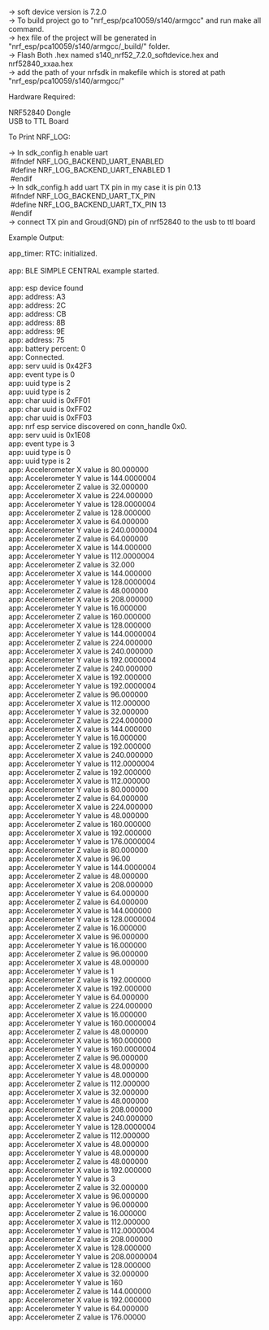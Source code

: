 -> soft device version is 7.2.0<br />
-> To build project go to "nrf_esp/pca10059/s140/armgcc" and run make all command.<br />
-> hex file of the project will be generated in "nrf_esp/pca10059/s140/armgcc/_build/" folder.<br />
-> Flash Both .hex named s140_nrf52_7.2.0_softdevice.hex and nrf52840_xxaa.hex<br />
-> add the path of your nrfsdk in makefile which is stored at path "nrf_esp/pca10059/s140/armgcc/"<br />

Hardware Required:<br />

NRF52840 Dongle<br />
USB to TTL Board<br />

To Print NRF_LOG:<br />

-> In sdk_config.h enable uart<br />
 &nbsp;#ifndef NRF_LOG_BACKEND_UART_ENABLED<br />
 &nbsp;#define NRF_LOG_BACKEND_UART_ENABLED 1<br />
 &nbsp;#endif<br />
-> In sdk_config.h add uart TX pin in my case it is pin 0.13<br />
&nbsp;#ifndef NRF_LOG_BACKEND_UART_TX_PIN<br />
&nbsp;#define NRF_LOG_BACKEND_UART_TX_PIN 13<br />
&nbsp;#endif<br />
-> connect TX pin and Groud(GND) pin of nrf52840 to the usb to ttl board<br />	

Example Output:<br />

<info> app_timer: RTC: initialized.<br />     
<info> app: BLE SIMPLE CENTRAL example started.<br />     
<info> app: esp device found<br />
<info> app: address: A3<br />
<info> app: address: 2C<br />
<info> app: address: CB<br />
<info> app: address: 8B<br />
<info> app: address: 9E<br />
<info> app: address: 75<br />
<info> app: battery percent: 0<br />
<info> app: Connected.<br />
<info> app: serv uuid is 0x42F3<br />
<info> app: event type is  0<br />
<info> app: uuid type is  2<br />
<info> app: uuid type is  2<br />
<info> app: char uuid is 0xFF01<br />
<info> app: char uuid is 0xFF02<br />
<info> app: char uuid is 0xFF03<br />
<info> app: nrf esp service discovered on conn_handle 0x0.<br />
<info> app: serv uuid is 0x1E08<br />
<info> app: event type is  3<br />
<info> app: uuid type is  0<br />
<info> app: uuid type is  2<br />
<info> app: Accelerometer X value is 80.000000<br />
<info> app: Accelerometer Y value is 144.0000004<br />
<info> app: Accelerometer Z value is 32.000000<br />
<info> app: Accelerometer X value is 224.000000<br />
<info> app: Accelerometer Y value is 128.0000004<br />
<info> app: Accelerometer Z value is 128.000000<br />
<info> app: Accelerometer X value is 64.000000<br />
<info> app: Accelerometer Y value is 240.0000004<br />
<info> app: Accelerometer Z value is 64.000000<br />
<info> app: Accelerometer X value is 144.000000<br />
<info> app: Accelerometer Y value is 112.0000004<br />
<info> app: Accelerometer Z value is 32.000<br />
<info> app: Accelerometer X value is 144.000000<br />
<info> app: Accelerometer Y value is 128.0000004<br />
<info> app: Accelerometer Z value is 48.000000<br />
<info> app: Accelerometer X value is 208.000000<br />
<info> app: Accelerometer Y value is 16.000000<br />
<info> app: Accelerometer Z value is 160.000000<br />
<info> app: Accelerometer X value is 128.000000<br />
<info> app: Accelerometer Y value is 144.0000004<br />
<info> app: Accelerometer Z value is 224.000000<br />
<info> app: Accelerometer X value is 240.000000<br />
<info> app: Accelerometer Y value is 192.0000004<br />
<info> app: Accelerometer Z value is 240.000000<br />
<info> app: Accelerometer X value is 192.000000<br />
<info> app: Accelerometer Y value is 192.0000004<br />
<info> app: Accelerometer Z value is 96.000000<br />
<info> app: Accelerometer X value is 112.000000<br />
<info> app: Accelerometer Y value is 32.000000<br />
<info> app: Accelerometer Z value is 224.000000<br />
<info> app: Accelerometer X value is 144.000000<br />
<info> app: Accelerometer Y value is 16.000000<br />
<info> app: Accelerometer Z value is 192.000000<br />
<info> app: Accelerometer X value is 240.000000<br />
<info> app: Accelerometer Y value is 112.0000004<br />
<info> app: Accelerometer Z value is 192.000000<br />
<info> app: Accelerometer X value is 112.000000<br />
<info> app: Accelerometer Y value is 80.000000<br />
<info> app: Accelerometer Z value is 64.000000<br />
<info> app: Accelerometer X value is 224.000000<br />
<info> app: Accelerometer Y value is 48.000000<br />
<info> app: Accelerometer Z value is 160.000000<br />
<info> app: Accelerometer X value is 192.000000<br />
<info> app: Accelerometer Y value is 176.0000004<br />
<info> app: Accelerometer Z value is 80.000000<br />
<info> app: Accelerometer X value is 96.00<br />
<info> app: Accelerometer Y value is 144.0000004<br />
<info> app: Accelerometer Z value is 48.000000<br />
<info> app: Accelerometer X value is 208.000000<br />
<info> app: Accelerometer Y value is 64.000000<br />
<info> app: Accelerometer Z value is 64.000000<br />
<info> app: Accelerometer X value is 144.000000<br />
<info> app: Accelerometer Y value is 128.0000004<br />
<info> app: Accelerometer Z value is 16.000000<br />
<info> app: Accelerometer X value is 96.000000<br />
<info> app: Accelerometer Y value is 16.000000<br />
<info> app: Accelerometer Z value is 96.000000<br />
<info> app: Accelerometer X value is 48.000000<br />
<info> app: Accelerometer Y value is 1<br />
<info> app: Accelerometer Z value is 192.000000<br />
<info> app: Accelerometer X value is 192.000000<br />
<info> app: Accelerometer Y value is 64.000000<br />
<info> app: Accelerometer Z value is 224.000000<br />
<info> app: Accelerometer X value is 16.000000<br />
<info> app: Accelerometer Y value is 160.0000004<br />
<info> app: Accelerometer Z value is 48.000000<br />
<info> app: Accelerometer X value is 160.000000<br />
<info> app: Accelerometer Y value is 160.0000004<br />
<info> app: Accelerometer Z value is 96.000000<br />
<info> app: Accelerometer X value is 48.000000<br />
<info> app: Accelerometer Y value is 48.000000<br />
<info> app: Accelerometer Z value is 112.000000<br />
<info> app: Accelerometer X value is 32.000000<br />
<info> app: Accelerometer Y value is 48.000000<br />
<info> app: Accelerometer Z value is 208.000000<br />
<info> app: Accelerometer X value is 240.000000<br />
<info> app: Accelerometer Y value is 128.0000004<br />
<info> app: Accelerometer Z value is 112.000000<br />
<info> app: Accelerometer X value is 48.000000<br />
<info> app: Accelerometer Y value is 48.000000<br />
<info> app: Accelerometer Z value is 48.000000<br />
<info> app: Accelerometer X value is 192.000000<br />
<info> app: Accelerometer Y value is 3<br />
<info> app: Accelerometer Z value is 32.000000<br />
<info> app: Accelerometer X value is 96.000000<br />
<info> app: Accelerometer Y value is 96.000000<br />
<info> app: Accelerometer Z value is 16.000000<br />
<info> app: Accelerometer X value is 112.000000<br />
<info> app: Accelerometer Y value is 112.0000004<br />
<info> app: Accelerometer Z value is 208.000000<br />
<info> app: Accelerometer X value is 128.000000<br />
<info> app: Accelerometer Y value is 208.0000004<br />
<info> app: Accelerometer Z value is 128.000000<br />
<info> app: Accelerometer X value is 32.000000<br />
<info> app: Accelerometer Y value is 160<br />
<info> app: Accelerometer Z value is 144.000000<br />
<info> app: Accelerometer X value is 192.000000<br />
<info> app: Accelerometer Y value is 64.000000<br />
<info> app: Accelerometer Z value is 176.00000<br />
